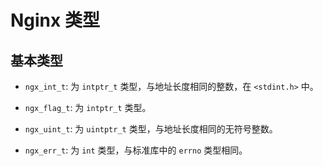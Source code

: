 # Nginx 类型

## 基本类型

- `ngx_int_t`: 为 `intptr_t` 类型，与地址长度相同的整数，在 `<stdint.h>` 中。
- `ngx_flag_t`: 为 `intptr_t` 类型。
- `ngx_uint_t`: 为 `uintptr_t` 类型，与地址长度相同的无符号整数。

- `ngx_err_t`: 为 `int` 类型，与标准库中的 `errno` 类型相同。